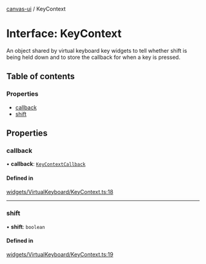 [canvas-ui](../README.md) / KeyContext

# Interface: KeyContext

An object shared by virtual keyboard key widgets to tell whether shift is
being held down and to store the callback for when a key is pressed.

## Table of contents

### Properties

- [callback](keycontext.md#callback)
- [shift](keycontext.md#shift)

## Properties

### callback

• **callback**: [`KeyContextCallback`](../README.md#keycontextcallback)

#### Defined in

[widgets/VirtualKeyboard/KeyContext.ts:18](https://github.com/playkostudios/canvas-ui/blob/84bdd1a/src/widgets/VirtualKeyboard/KeyContext.ts#L18)

___

### shift

• **shift**: `boolean`

#### Defined in

[widgets/VirtualKeyboard/KeyContext.ts:19](https://github.com/playkostudios/canvas-ui/blob/84bdd1a/src/widgets/VirtualKeyboard/KeyContext.ts#L19)

